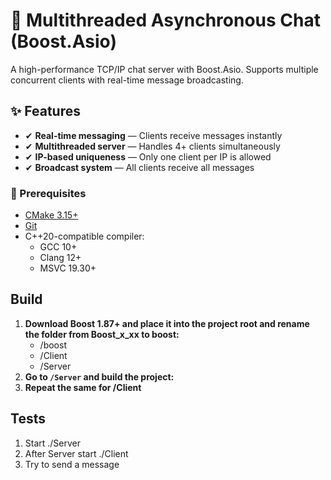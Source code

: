 # 🚀 Multithreaded Asynchronous Chat (Boost.Asio)

A high-performance TCP/IP chat server with Boost.Asio. Supports multiple concurrent clients with real-time message broadcasting.

## ✨ Features

- ✔ **Real-time messaging** — Clients receive messages instantly
- ✔ **Multithreaded server** — Handles 4+ clients simultaneously
- ✔ **IP-based uniqueness** — Only one client per IP is allowed
- ✔ **Broadcast system** — All clients receive all messages

### 🔧 Prerequisites

- [CMake 3.15+](https://cmake.org/)
- [Git](https://git-scm.com/)
- C++20-compatible compiler:
  - GCC 10+
  - Clang 12+
  - MSVC 19.30+

## Build

1. **Download Boost 1.87+ and place it into the project root and rename the folder from Boost_x_xx to boost:**
    - /boost
    - /Client
    - /Server
2. **Go to `/Server` and build the project:**
3. **Repeat the same for /Client**

## Tests
1. Start ./Server
2. After Server start ./Client
3. Try to send a message

